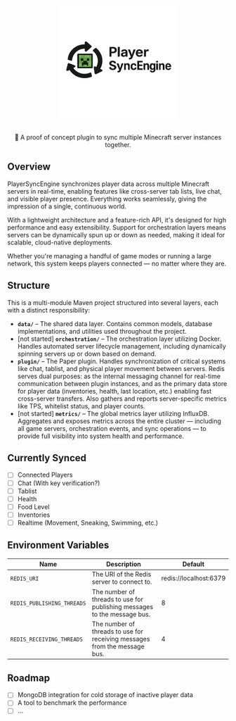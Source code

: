 <div align=center>
    <img src="./logo.png" width="272" height="256">
    <br /><br />
    <p>🔄 A proof of concept plugin to sync multiple Minecraft server instances together.</p>
</div>

## Overview

PlayerSyncEngine synchronizes player data across multiple Minecraft servers in real-time, enabling features like cross-server tab lists, live chat, and visible player presence. Everything works seamlessly, giving the impression of a single, continuous world.

With a lightweight architecture and a feature-rich API, it's designed for high performance and easy extensibility. Support for orchestration layers means servers can be dynamically spun up or down as needed, making it ideal for scalable, cloud-native deployments.

Whether you're managing a handful of game modes or running a large network, this system keeps players connected — no matter where they are.

## Structure

This is a multi-module Maven project structured into several layers, each with a distinct responsibility:
- **`data/`** – The shared data layer. Contains common models, database implementations, and utilities used throughout the project.
- [not started] **`orchestration/`** – The orchestration layer utilizing Docker. Handles automated server lifecycle management, including dynamically spinning servers up or down based on demand.
- **`plugin/`** – The Paper plugin. Handles synchronization of critical systems like chat, tablist, and physical player movement between servers. Redis serves dual purposes: as the internal messaging channel for real-time communication between plugin instances, and as the primary data store for player data (inventories, health, last location, etc.) enabling fast cross-server transfers. Also gathers and reports server-specific metrics like TPS, whitelist status, and player counts.
- [not started] **`metrics/`** – The global metrics layer utilizing InfluxDB. Aggregates and exposes metrics across the entire cluster — including all game servers, orchestration events, and sync operations — to provide full visibility into system health and performance.

## Currently Synced
- [ ] Connected Players
- [ ] Chat (With key verification?)
- [ ] Tablist
- [ ] Health
- [ ] Food Level
- [ ] Inventories
- [ ] Realtime (Movement, Sneaking, Swimming, etc.)

## Environment Variables

| Name                       | Description                                                               | Default                |
|----------------------------|---------------------------------------------------------------------------|------------------------|
| `REDIS_URI`                | The URI of the Redis server to connect to.                                | redis://localhost:6379 |
| `REDIS_PUBLISHING_THREADS` | The number of threads to use for publishing messages to the message bus.  | 8                      |
| `REDIS_RECEIVING_THREADS`  | The number of threads to use for receiving messages from the message bus. | 4                      |

## Roadmap
- [ ] MongoDB integration for cold storage of inactive player data
- [ ] A tool to benchmark the performance
- [ ] ...
